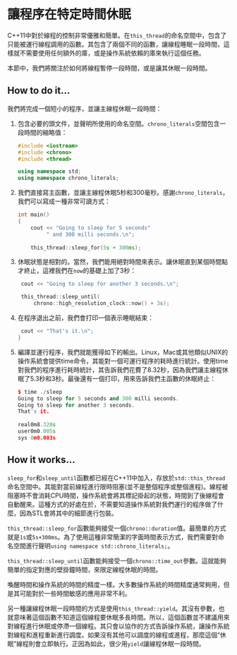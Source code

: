 # 讓程序在特定時間休眠

C++11中對於線程的控制非常優雅和簡單。在`this_thread`的命名空間中，包含了只能被運行線程調用的函數。其包含了兩個不同的函數，讓線程睡眠一段時間，這樣就不需要使用任何額外的庫，或是操作系統依賴的庫來執行這個任務。

本節中，我們將關注於如何將線程暫停一段時間，或是讓其休眠一段時間。

## How to do it...

我們將完成一個短小的程序，並讓主線程休眠一段時間：

1. 包含必要的頭文件，並聲明所使用的命名空間。`chrono_literals`空間包含一段時間的縮略值：

   ```c++
   #include <iostream>
   #include <chrono>
   #include <thread>
   
   using namespace std;
   using namespace chrono_literals; 
   ```

2. 我們直接寫主函數，並讓主線程休眠5秒和300毫秒。感謝`chrono_literals`，我們可以寫成一種非常可讀方式：

   ```c++
   int main()
   {
       cout << "Going to sleep for 5 seconds"
       	    " and 300 milli seconds.\n";
       
       this_thread::sleep_for(5s + 300ms);
   ```

3. 休眠狀態是相對的。當然，我們能用絕對時間來表示。讓休眠直到某個時間點才終止，這裡我們在`now`的基礎上加了3秒：

   ```c++
   	cout << "Going to sleep for another 3 seconds.\n";
   
   	this_thread::sleep_until(
   		chrono::high_resolution_clock::now() + 3s);
   ```

4. 在程序退出之前，我們會打印一個表示睡眠結束：

   ```c++
   	cout << "That's it.\n";
   }
   ```

5. 編譯並運行程序，我們就能獲得如下的輸出。Linux，Mac或其他類似UNIX的操作系統會提供time命令，其能對一個可運行程序的耗時進行統計。使用time對我們的程序進行耗時統計，其告訴我們花費了8.32秒，因為我們讓主線程休眠了5.3秒和3秒。最後還有一個打印，用來告訴我們主函數的休眠終止：

   ```c++
   $ time ./sleep
   Going to sleep for 5 seconds and 300 milli seconds.
   Going to sleep for another 3 seconds.
   That's it.
       
   real0m8.320s
   user0m0.005s
   sys 0m0.003s
   ```

## How it works...

`sleep_for`和`sleep_until`函數都已經在C++11中加入，存放於`std::this_thread`命名空間中。其能對當前線程進行限時阻塞(並不是整個程序或整個進程)。線程被阻塞時不會消耗CPU時間，操作系統會將其標記掛起的狀態，時間到了後線程會自動醒來。這種方式的好處在於，不需要知道操作系統對我們運行的程序做了什麼，因為STL會將其中的細節進行包裝。

`this_thread::sleep_for`函數能夠接受一個`chrono::duration`值。最簡單的方式就是`1s`或`5s+300ms`。為了使用這種非常簡潔的字面時間表示方式，我們需要對命名空間進行聲明`using namespace std::chrono_literals;`。

`this_thread::sleep_until`函數能夠接受一個`chrono::time_out`參數。這就能夠簡單的指定對應的壁掛鐘時間，來限定線程休眠的時間。

喚醒時間和操作系統的時間的精度一樣。大多數操作系統的時間精度通常夠用，但是其可能對於一些時間敏感的應用非常不利。

另一種讓線程休眠一段時間的方式是使用`this_thread::yield`。其沒有參數，也就意味著這個函數不知道這個線程要休眠多長時間。所以，這個函數並不建議用來對線程進行休眠或停滯一個線程。其只會以協作的方式告訴操作系統，讓操作系統對線程和進程重新進行調度。如果沒有其他可以調度的線程或進程，那麼這個“休眠”線程則會立即執行。正因為如此，很少用`yield`讓線程休眠一段時間。